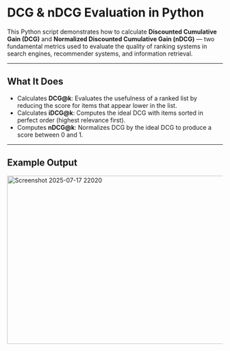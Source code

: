 #  DCG & nDCG Evaluation in Python

This Python script demonstrates how to calculate **Discounted Cumulative Gain (DCG)** and **Normalized Discounted Cumulative Gain (nDCG)** — two fundamental metrics used to evaluate the quality of ranking systems in search engines, recommender systems, and information retrieval.

---

##  What It Does

- Calculates **DCG@k**: Evaluates the usefulness of a ranked list by reducing the score for items that appear lower in the list.
- Calculates **iDCG@k**: Computes the ideal DCG with items sorted in perfect order (highest relevance first).
- Computes **nDCG@k**: Normalizes DCG by the ideal DCG to produce a score between 0 and 1.

---

##  Example Output

<img width="1112" height="392" alt="Screenshot 2025-07-17 22020" src="https://github.com/user-attachments/assets/8c9b02e5-f35b-4770-9c54-dbed12ddf4e6" />

